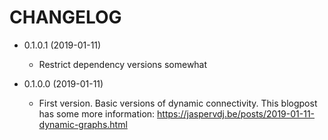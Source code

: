 # CHANGELOG

- 0.1.0.1 (2019-01-11)
    * Restrict dependency versions somewhat

- 0.1.0.0 (2019-01-11)
    * First version.  Basic versions of dynamic connectivity.  This blogpost has
      some more information:
      <https://jaspervdj.be/posts/2019-01-11-dynamic-graphs.html>
